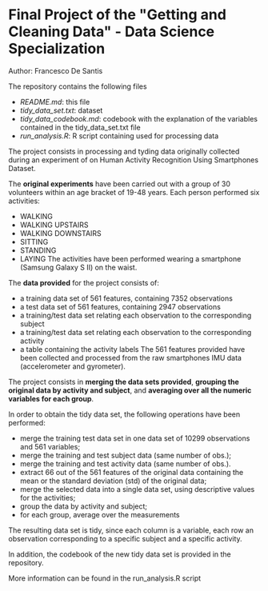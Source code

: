 # Final Project of the "Getting and Cleaning Data" - Data Science Specialization
Author: Francesco De Santis

The repository contains the following files

* *README.md*: this file
* *tidy_data_set.txt*: dataset
* *tidy_data_codebook.md*: codebook with the explanation of the variables contained in the tidy_data_set.txt file
* *run_analysis.R*: R script containing used for processing data

The project consists in processing and tyding data originally collected during an experiment of on Human Activity Recognition Using Smartphones Dataset.

The **original experiments** have been carried out with a group of 30 volunteers within an age bracket of 19-48 years. Each person performed six activities:
* WALKING
* WALKING UPSTAIRS
* WALKING DOWNSTAIRS
* SITTING
* STANDING
* LAYING
The activities have been performed wearing a smartphone (Samsung Galaxy S II) on the waist.

The **data provided** for the project consists of:
* a training data set of 561 features, containing 7352 observations
* a test data set of 561 features, containing 2947 observations
* a training/test data set relating each observation to the corresponding subject
* a training/test data set relating each observation to the corresponding activity
* a table containing the activity labels
The 561 features provided have been collected and processed from the raw smartphones IMU data (accelerometer and gyrometer).  

The project consists in **merging the data sets provided**, **grouping the original data by activity and subject**, and **averaging over all the numeric variables for each group**.

In order to obtain the tidy data set, the following operations have been performed:
- merge the training test data set in one data set of 10299 observations and 561 variables;
- merge the training and test subject data (same number of obs.);
- merge the training and test activity data (same number of obs.).
- extract 66 out of the 561 features of the original data containing the mean or the standard deviation (std) of the original data;
- merge the selected data into a single data set, using descriptive values for the activities;
- group the data by activity and subject;
- for each group, average over the measurements

The resulting data set is tidy, since each column is a variable, each row an observation corresponding to a specific subject and a specific activity.

In addition, the codebook of the new tidy data set is provided in the repository.

More information can be found in the run_analysis.R script
